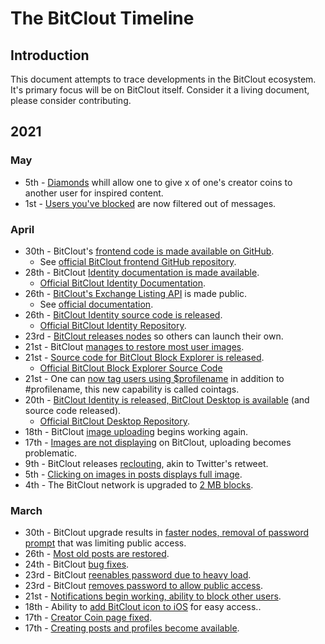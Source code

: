 # The BitClout Timeline

## Introduction
This document attempts to trace developments in the BitClout ecosystem. It's primary focus will be on BitClout itself. Consider it a living document, please consider contributing.

## 2021

### May
- 5th - [Diamonds](https://bitclout.com/posts/21f9c1e3e570ad2ab8f509bd95ef50d13a05f6c53d752028ac90ea0afa1e10f6) whill allow one to give x of one's creator coins to another user for inspired content.
- 1st - [Users you've blocked](https://bitclout.com/posts/f879f8e0035df8d1b543cf290366e82cf7086eb124bd09647c4fa3276ac73683) are now filtered out of messages.

### April
- 30th - BitClout's [frontend code is made available on GitHub](https://bitclout.com/posts/5834f3e42830212001b73ef3ad96fea4354a91130b3c56d6a688c4d3bb5a1198).
  - See [official BitClout frontend GitHub repository](https://github.com/bitclout/frontend).
- 28th - BitClout [Identity documentation is made available](https://bitclout.com/posts/ccb1a67c24eafd8def5ab9620b51d5c5dff0067e8e10e6024df6722cc28cdecd).
  - [Official BitClout Identity Documentation](https://docs.bitclout.com/devs/identity-api).
- 26th - [BitClout's Exchange Listing API](https://bitclout.com/posts/af526c43f6787bf4b961402b6b9f757e2fe7401b05d1bf4c5a25c3d8fbf2d0c9) is made public.
  - See [official documentation](https://docs.bitclout.com/devs/exchange-listing-api).  
- 26th - [BitClout Identity source code is released](https://bitclout.com/posts/738eb44b00f85d941e97f3d5cc6fa8518ce535f160a68a0f374dac685a46a288).
   - [Official BitClout Identity Repository](https://github.com/bitclout/identity).
- 23rd - [BitClout releases nodes](https://bitclout.com/posts/a49d97f48b3e61e77e903c215657ba6e4270742449191de89025147ddf1069bf) so others can launch their own.
- 21st - BitClout [manages to restore most user images](https://bitclout.com/posts/697b72701ecf299eee9592727ab10b58b1ef099fa931ed35ff0b06001ac96440).
- 21st - [Source code for BitClout Block Explorer is released](https://bitclout.com/posts/c3594ec47d575a38451663bb51b0985d5f8a9ae285ed7be10556db9905a75cda).
  - [Official BitClout Block Explorer Source Code](https://github.com/bitclout/explorer)
- 21st - One can [now tag users using $profilename](https://bitclout.com/posts/9699b48fb413eba125dd5675e3b01359e5847c231097d6502c0a2a4751800da0) in addition to #profilename, this new capability is called cointags.
- 20th - [BitClout Identity is released, BitClout Desktop is available](https://bitclout.com/posts/f3c3518fa771fd05d5f22ef5734064778e0d5faca14dffc406a393bb17ea33ae) (and source code released).
  - [Official BitClout Desktop Repository](https://github.com/bitclout/desktop).
- 18th - BitClout [image uploading](https://bitclout.com/posts/cbdda460a2c20a31f51d902861433136c505e4ec002161e2ba32ef58d7db7da9) begins working again.
- 17th - [Images are not displaying](https://bitclout.com/posts/cbeb6fffb0b7436ba155eeef7fba9d7c433b8afec3eab891c15f0a5e14315822) on BitClout, uploading becomes problematic.
- 9th - BitClout releases [reclouting](https://bitclout.com/posts/b1cf68f5eb829f8c6c42abe009f315ee921d46c91cc6bd3b9cab9dc4851addc1), akin to Twitter's retweet.
- 5th - [Clicking on images in posts displays full image](https://bitclout.com/posts/970a46f120b552774c3d28b8070d04280c0f9073edb624e2e429e3005ca58bc5).
- 4th - The BitClout network is upgraded to [2 MB blocks](https://bitclout.com/posts/cbde15fd351d8cb6bed7638b7c687ef2d100bd2ea985f57401f9cb10194799a7).

### March
- 30th - BitClout upgrade results in [faster nodes, removal of password prompt](https://bitclout.com/posts/3780d87fa76e3825aa7cfb60ab0dbeea88127c7790a86ec58ceec8428aff663b) that was limiting public access.
- 26th - [Most old posts are restored](https://bitclout.com/posts/bc7ad2eb7cb5839733bf8fa9c010e11a98233cbc8b0986a3c3c59e14a543f6ab).
- 24th - BitClout [bug fixes](https://bitclout.com/posts/3fb28568e15ca76ad25022a6fe615593076a979311b153b6dfd2e18d17a47f23).
- 23rd - BitClout [reenables password due to heavy load](https://bitclout.com/posts/5ad3c5d20560bd5f8615bbf39c3079acbd1309b6d5bdb160b549a1ce971a0c99).
- 23rd - BitClout [removes password to allow public access](https://bitclout.com/posts/a7d7812e6ee73f79aa11ff76622d1d71f2367dce1a4c96cd8552f04ed4f8b3aa).
- 21st - [Notifications begin working, ability to block other users](https://bitclout.com/posts/4f61aaafd26a8f1e6676e29885237a665e7514f4f24dfbf3e7e3d04c321296f5).
- 18th - Ability to [add BitClout icon to iOS](https://bitclout.com/posts/34643adef17376550be94515b438bc926dcd52a2bbb89710d17756ddc8557e08) for easy access..
- 17th - [Creator Coin page fixed](https://bitclout.com/posts/e4aa1bfb0e0b95af87a6a4e0ea7b652a7fd1b08a6aec278b917ffb1b68df2c09).
- 17th - [Creating posts and profiles become available](https://bitclout.com/posts/7decdee960725bf14326b77b9918145aec6bc32df42451cf937a828cfef01c61).
